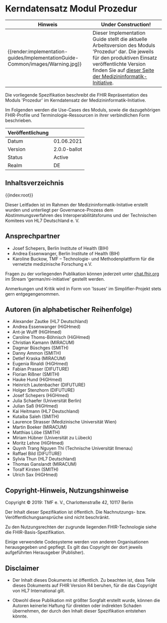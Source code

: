 # Kerndatensatz Modul Prozedur

| Hinweis | Under Construction! |
|---------|---------------------|
| {{render:implementation-guides/ImplementationGuide-Common/images/Warning.jpg}} | Dieser Implementation Guide stellt die aktuelle Arbeitsversion des Moduls 'Prozedur' dar. Die jeweils für den produktiven Einsatz veröffentlichte Version finden Sie auf [dieser Seite der Medizininformatik-Initiative](https://www.medizininformatik-initiative.de/Kerndatensatz/Modul_Prozeduren/IGMIIKDSModulProzedur.html).|

Die vorliegende Spezifikation beschreibt die FHIR Repräsentation des Moduls 'Prozedur' im Kerndatensatz der Medizininformatik-Initiative. 

Im Folgenden werden die Use-Cases des Moduls, sowie die dazugehörigen FHIR-Profile und Terminologie-Ressourcen in ihrer verbindlichen Form beschrieben.

| Veröffentlichung   |   |
|---------|---|
| Datum   | 01.06.2021  |
| Version | 2.0.0-ballot|
| Status  | Active      |
| Realm   | DE          | 


## Inhaltsverzeichnis

{{index:root}}

Dieser Leitfaden ist im Rahmen der Medizininformatik-Initative erstellt wurden und unterliegt per Governance-Prozess dem Abstimmungsverfahren des Interoperabilitätsforums und der Technischen Komitees von HL7 Deutschland e. V.

## Ansprechpartner
* Josef Schepers, Berlin Institute of Health (BIH)
* Andrea Essenwanger, Berlin Institute of Health (BIH)
* Karoline Buckow, TMF – Technologie- und Methodenplattform
für die vernetzte medizinische Forschung e.V.

Fragen zu der vorliegenden Publikation können jederzeit unter [chat.fhir.org](https://chat.fhir.org) im Stream 'german/mi-initiative' gestellt werden.

Anmerkungen und Kritik wird in Form von 'Issues' im Simplifier-Projekt stets gern entgegengenommen.

## Autoren (in alphabetischer Reihenfolge)

* Alexander Zautke (HL7 Deutschland)
* Andrea Essenwanger (HiGHmed)
* Ant-je Wulff (HiGHmed)
* Caroline Thoms-Böhnisch (HiGHmed)
* Christian Kamann (MIRACUM)
* Dagmar Büschges (SMITH)
* Danny Ammon (SMITH)
* Detlef Kraska (MIRACUM)
* Eugenia Rinaldi (HiGHmed)
* Fabian Prasser (DIFUTURE)
* Florian Rißner (SMITH)
* Hauke Hund (HiGHmed)
* Heinrich Lautenbacher (DIFUTURE)
* Holger Stenzhorn (DIFUTURE)
* Josef Schepers (HiGHmed)
* Julia Schaefer (Universität Berlin)
* Julian Saß (HiGHmed)
* Kai Heitmann (HL7 Deutschland)
* Kutaiba Saleh (SMITH)
* Laurence Strasser (Medizinische Universität Wien)
* Martin Boeker (MIRACUM)
* Matthias Löbe (SMITH)
* Miriam Hübner (Universität zu Lübeck)
* Moritz Lehne (HiGHmed)
* Quynh Trang Nguyen Thi (Technische Universität Ilmenau)
* Raffael Bild (DIFUTURE)
* Sylvia Thun (HL7 Deutschland)
* Thomas Ganslandt (MIRACUM)
* Toralf Kirsten (SMITH)
* Ulrich Sax (HiGHmed)

## Copyright-Hinweis, Nutzungshinweise
Copyright © 2019: TMF e. V., Charlottenstraße 42, 10117 Berlin

Der Inhalt dieser Spezifikation ist öffentlich. Die Nachnutzungs- bzw. Veröffentlichungsansprüche sind nicht beschränkt.

Zu den Nutzungsrechten der zugrunde liegenden FHIR-Technologie siehe die FHIR-Basis-Spezifikation.

Einige verwendete Codesysteme werden von anderen Organisationen herausgegeben und gepflegt. Es gilt das Copyright der dort jeweils aufgeführten Herausgeber (Publisher).

## Disclaimer
* Der Inhalt dieses Dokuments ist öffentlich. Zu beachten ist, dass Teile dieses Dokuments auf FHIR Version R4 beruhen, für die das Copyright von HL7 International gilt.

* Obwohl diese Publikation mit größter Sorgfalt erstellt wurde, können die Autoren keinerlei Haftung für direkten oder indirekten Schaden übernehmen, der durch den Inhalt dieser Spezifikation entstehen könnte.

